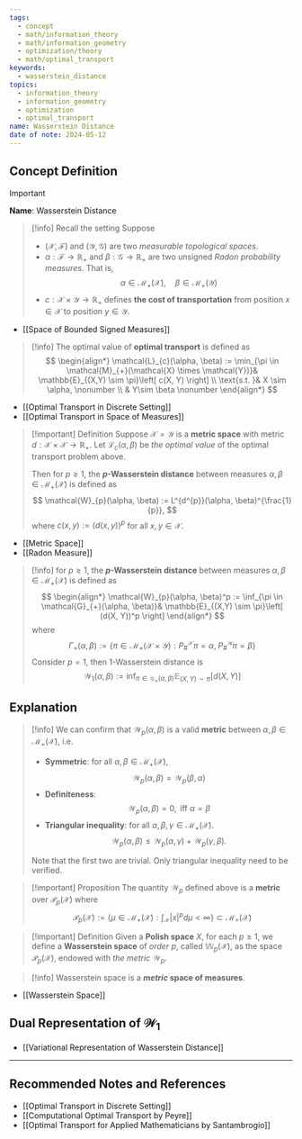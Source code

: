 ```yaml
---
tags:
  - concept
  - math/information_theory
  - math/information_geometry
  - optimization/theory
  - math/optimal_transport
keywords:
  - wasserstein_distance
topics:
  - information_theory
  - information_geometry
  - optimization
  - optimal_transport
name: Wasserstein Distance
date of note: 2024-05-12
---
```


## Concept Definition

>[!important]
>**Name**: Wasserstein Distance

>[!info] Recall the setting
>Suppose 
>- $(\mathcal{X}, \mathscr{F})$ and $(\mathcal{Y}, \mathscr{G})$ are two *measurable topological spaces*. 
>- $\alpha: \mathscr{F} \to \mathbb{R}_{+}$ and $\beta: \mathscr{G} \to \mathbb{R}_{+}$ are two unsigned *Radon probability measures*. That is, 
>  $$
>  \alpha \in \mathcal{M}_{+}(\mathcal{X}), \quad \beta \in \mathcal{M}_{+}(\mathcal{Y})
> $$
>- $c: \mathcal{X} \times \mathcal{Y} \to \mathbb{R}_{+}$ defines **the cost of transportation** from position $x\in \mathcal{X}$ to position $y \in \mathcal{Y}$.

- [[Space of Bounded Signed Measures]]

>[!info]
>The optimal value of **optimal transport** is defined as 
>$$
>\begin{align*}
>\mathcal{L}_{c}(\alpha, \beta) := \min_{\pi \in \mathcal{M}_{+}(\mathcal{X} \times \mathcal{Y})}& \mathbb{E}_{(X,Y) \sim \pi}\left[ c(X, Y) \right]  \\
> \text{s.t. }&  X \sim \alpha,  \nonumber \\
> & Y\sim \beta  \nonumber
>\end{align*}
>$$

- [[Optimal Transport in Discrete Setting]]
- [[Optimal Transport in Space of Measures]]

>[!important] Definition
>Suppose $\mathcal{X} = \mathcal{Y}$  is a **metric space** with metric $d: \mathcal{X} \times \mathcal{X} \to \mathbb{R}_{+}$. Let $\mathcal{L}_{c}(\alpha, \beta)$ be *the optimal value* of the optimal transport problem above. 
>
>Then for $p \ge 1$, the **$p$-Wasserstein distance**  between measures $\alpha, \beta \in \mathcal{M}_{+}(\mathcal{X})$ is defined as 
>$$
>\mathcal{W}_{p}(\alpha, \beta) := L^{d^{p}}(\alpha, \beta)^{\frac{1}{p}},
>$$ 
>where $c(x, y) := (d(x, y))^p$ for all $x, y \in \mathcal{X}$.

- [[Metric Space]]
- [[Radon Measure]]

>[!info]
>for $p \ge 1$, the **$p$-Wasserstein distance**  between measures $\alpha, \beta \in \mathcal{M}_{+}(\mathcal{X})$ is defined as 
>$$
>\begin{align*}
>\mathcal{W}_{p}(\alpha, \beta)^p := \inf_{\pi \in \mathcal{G}_{+}(\alpha, \beta)}& \mathbb{E}_{(X,Y) \sim \pi}\left[ (d(X, Y))^p \right]  
>\end{align*}
>$$
>where
>$$
>  \Gamma_{+}(\alpha, \beta) := \left\{ \pi \in \mathcal{M}_{+}(\mathcal{X} \times \mathcal{Y}): P_{\#}^{\mathcal{X}} \pi = \alpha, \; P_{\#}^{\mathcal{Y}} \pi = \beta  \right\}
>$$ 
>Consider $p=1$, then $1$-Wasserstein distance is
>$$
>\mathcal{W}_{1}(\alpha, \beta) := \inf_{\pi \in \mathcal{G}_{+}(\alpha, \beta)} \mathbb{E}_{(X,Y) \sim \pi}\left[ d(X, Y) \right]  
>$$

## Explanation

>[!info] 
>We can confirm that $\mathcal{W}_{p}(\alpha, \beta)$ is a valid **metric** between $\alpha, \beta \in \mathcal{M}_{+}(\mathcal{X})$, i.e. 
> 
> - **Symmetric**: for all $\alpha, \beta \in  \mathcal{M}_{+}(\mathcal{X})$, 
>   $$\mathcal{W}_{p}(\alpha, \beta) = \mathcal{W}_{p}( \beta, \alpha)$$
> - **Definiteness**: $$\mathcal{W}_{p}(\alpha, \beta) = 0, \text{ iff } \alpha = \beta$$
> - **Triangular inequality**:  for all $\alpha, \beta, \gamma \in \mathcal{M}_{+}(\mathcal{X})$. 
>   $$\mathcal{W}_{p}(\alpha, \beta)  \le \mathcal{W}_{p}(\alpha, \gamma)  + \mathcal{W}_{p}(\gamma, \beta).$$
> 
> Note that the first two are trivial. Only triangular inequality need to be verified.
  

>[!important] Proposition
>The quantity $\mathcal{W}_{p}$ defined above is a **metric** over $\mathscr{P}_{p}(\mathcal{X})$ where 
>$$
>\mathscr{P}_{p}(\mathcal{X}) := \left\{ \mu \in \mathcal{M}_{+}(\mathcal{X}): \int_{\mathcal{X}} |x|^p d\mu < \infty  \right\} \subset \mathcal{M}_{+}(\mathcal{X})
>$$

>[!important] Definition
>Given a **Polish space** $X$, for each $p \ge 1$, we define a **Wasserstein space** of *order $p$*, called $\mathbb{W}_{p}(\mathcal{X})$, as the space $\mathscr{P}_{p}(\mathcal{X})$, endowed with *the metric* $\mathcal{W}_{p}.$

>[!info]
>Wasserstein space is a **_metric_ space of measures**.

- [[Wasserstein Space]]


## Dual Representation of $\mathcal{W}_{1}$

- [[Variational Representation of Wasserstein Distance]]





-----------
##  Recommended Notes and References

- [[Optimal Transport in Discrete Setting]]
- [[Computational Optimal Transport by Peyre]]
- [[Optimal Transport for Applied Mathematicians by Santambrogio]]

